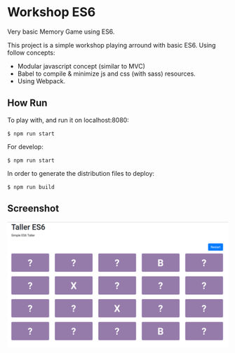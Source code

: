 # Workshop ES6

Very basic Memory Game using ES6.

This project is a simple workshop playing arround with basic ES6. Using follow concepts:

* Modular javascript concept (similar to MVC)
* Babel to compile & minimize js and css (with sass) resources.
* Using Webpack.

## How Run

To play with, and run it on localhost:8080:

```
$ npm run start
```

For develop:

```
$ npm run start
```

In order to generate the distribution files to deploy:

```
$ npm run build
```

## Screenshot

![Demo](https://github.com/dacoweb/js-taller-es6/blob/master/screenshot.png)
